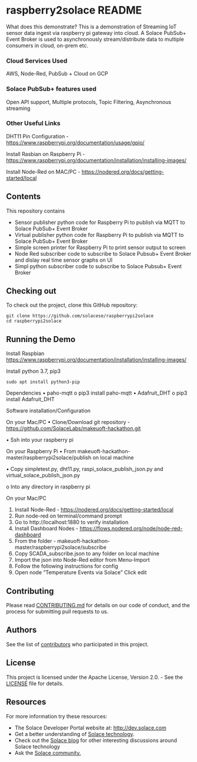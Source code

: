 # raspberry2solace README

What does this demonstrate?
This is a demonstration of Streaming IoT sensor data ingest via raspberry pi gateway into cloud. A Solace PubSub+ Event Broker is used to asynchronously stream/distribute data to multiple consumers in cloud, on-prem etc.

### Cloud Services Used
AWS, Node-Red, PubSub + Cloud on GCP

### Solace PubSub+ features used
Open API support, Multiple protocols, Topic Filtering, Asynchronous streaming

### Other Useful Links
DHT11 Pin Configuration -  https://www.raspberrypi.org/documentation/usage/gpio/

Install Rasbian on Raspberry Pi - https://www.raspberrypi.org/documentation/installation/installing-images/

Install Node-Red on MAC/PC - https://nodered.org/docs/getting-started/local

## Contents

This repository contains
- Sensor publisher python code for Raspberry Pi to publish via MQTT to Solace PubSub+ Event Broker
- Virtual publisher python code for Raspberry Pi to publish via MQTT to Solace PubSub+ Event Broker
- Simple screen printer for Raspberry Pi to print sensor output to screen
- Node Red subscriber code to subscribe to Solace Pubsub+ Event Broker and dislay real time sensor graphs on UI
- Simpl python subscriber code to subscribe to Solace Pubsub+ Event Broker


## Checking out

To check out the project, clone this GitHub repository:

```
git clone https://github.com/solacese/raspberrypi2solace
cd raspberrypi2solace
```

## Running the Demo

Install Raspbian
https://www.raspberrypi.org/documentation/installation/installing-images/

Install python 3.7, pip3

```
sudo apt install python3-pip
```

Dependencies
•	paho-mqtt
o	pip3 install paho-mqtt
•	Adafruit_DHT
o	pip3 install Adafruit_DHT

Software installation/Configuration

On your Mac/PC
•	Clone/Download git repository - https://github.com/SolaceLabs/makeuoft-hackathon.git

•	Ssh into your raspberry pi

On your Raspberry Pi
•	From makeuoft-hackathon-master/raspberrypi2solace/publish on local machine

•	Copy simpletest.py, dht11.py, raspi_solace_publish_json.py and virtual_solace_publish_json.py 

o	Into any directory in raspberry pi 

On your Mac/PC 
1.	Install Node-Red - https://nodered.org/docs/getting-started/local
2.	Run node-red on terminal/command prompt
3.	Go to http://localhost:1880 to verify installation
4.	Install Dashboard Nodes - https://flows.nodered.org/node/node-red-dashboard
5.	From the folder - makeuoft-hackathon-master/raspberrypi2solace/subscribe
6.	Copy SCADA_subscribe.json to any folder on local machine
7.	Import the json into Node-Red editor from Menu-Import
8.	Follow the following instructions for config
9.	Open node “Temperature Events via Solace” Click edit


## Contributing

Please read [CONTRIBUTING.md](CONTRIBUTING.md) for details on our code of conduct, and the process for submitting pull requests to us.

## Authors

See the list of [contributors](https://github.com/solacese/<github-repo>/graphs/contributors) who participated in this project.

## License

This project is licensed under the Apache License, Version 2.0. - See the [LICENSE](LICENSE) file for details.

## Resources

For more information try these resources:

- The Solace Developer Portal website at: http://dev.solace.com
- Get a better understanding of [Solace technology](http://dev.solace.com/tech/).
- Check out the [Solace blog](http://dev.solace.com/blog/) for other interesting discussions around Solace technology
- Ask the [Solace community.](http://dev.solace.com/community/)

